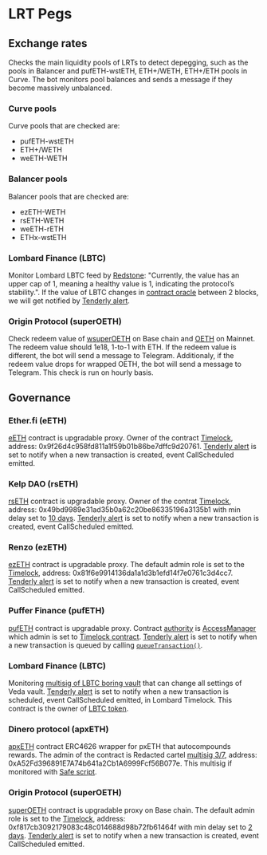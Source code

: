 # LRT Pegs

## Exchange rates

Checks the main liquidity pools of LRTs to detect depegging, such as the  pools in Balancer and pufETH-wstETH, ETH+/WETH, ETH+/ETH pools in Curve. The bot monitors pool balances and sends a message if they become massively unbalanced.

### Curve pools

Curve pools that are checked are:

- pufETH-wstETH
- ETH+/WETH
- weETH-WETH

### Balancer pools

Balancer pools that are checked are:

- ezETH-WETH
- rsETH-WETH
- weETH-rETH
- ETHx-wstETH

### Lombard Finance (LBTC)

Monitor Lombard LBTC feed by [Redstone](https://docs.redstone.finance/docs/data/lombard/): "Currently, the value has an upper cap of 1, meaning a healthy value is 1, indicating the protocol’s stability.". If the value of LBTC changes in [contract oracle](https://etherscan.io/address/0xb415eAA355D8440ac7eCB602D3fb67ccC1f0bc81) between 2 blocks, we will get notified by [Tenderly alert](https://dashboard.tenderly.co/yearn/sam/alerts/rules/eca272ef-979a-47b3-a7f0-2e67172889bb).

### Origin Protocol (superOETH)

Check redeem value of [wsuperOETH](https://basescan.org/address/0xDBFeFD2e8460a6Ee4955A68582F85708BAEA60A3#code) on Base chain and [OETH](https://etherscan.io/address/0x856c4Efb76C1D1AE02e20CEB03A2A6a08b0b8dC3#code) on Mainnet. The redeem value should 1e18, 1-to-1 with ETH. If the redeem value is different, the bot will send a message to Telegram. Additionaly, if the redeem value drops for wrapped OETH, the bot will send a message to Telegram. This check is run on hourly basis.

## Governance

### Ether.fi (eETH)

[eETH](https://etherscan.io/address/0x35fA164735182de50811E8e2E824cFb9B6118ac2) contract is upgradable proxy. Owner of the contract [Timelock](https://etherscan.io/address/0x35fA164735182de50811E8e2E824cFb9B6118ac2#readProxyContract#F10), address: 0x9f26d4c958fd811a1f59b01b86be7dffc9d20761. [Tenderly alert](https://dashboard.tenderly.co/yearn/sam/alerts/rules/9be6d06d-83a1-46be-bb1a-4bbaa813ef52) is set to notify when a new transaction is created, event CallScheduled emitted.

### Kelp DAO (rsETH)

[rsETH](https://etherscan.io/address/0xA1290d69c65A6Fe4DF752f95823fae25cB99e5A7#code) contract is upgradable proxy. Owner of the contrat [Timelock](https://etherscan.io/address/0x49bd9989e31ad35b0a62c20be86335196a3135b1), address: 0x49bd9989e31ad35b0a62c20be86335196a3135b1 with min delay set to [10 days](https://etherscan.io/address/0x49bd9989e31ad35b0a62c20be86335196a3135b1#readContract#F6). [Tenderly alert](https://dashboard.tenderly.co/yearn/sam/alerts/rules/c8108fff-b1f4-4cb0-abd3-c37ad541e6aa) is set to notify when a new transaction is created, event CallScheduled emitted.

### Renzo (ezETH)

[ezETH](https://etherscan.io/address/0xbf5495Efe5DB9ce00f80364C8B423567e58d2110#code) contract is upgradable proxy. The default admin role is set to the [Timelock](https://etherscan.io/address/0x4994EFc62101A9e3F885d872514c2dC7b3235849#readProxyContract#F17), address: 0x81f6e9914136da1a1d3b1efd14f7e0761c3d4cc7. [Tenderly alert](https://dashboard.tenderly.co/yearn/sam/alerts/rules/65153e56-1f79-45a2-8453-b61beeeab411) is set to notify when a new transaction is created, event CallScheduled emitted.

### Puffer Finance (pufETH)

[pufETH](https://etherscan.io/address/0xD9A442856C234a39a81a089C06451EBAa4306a72#readProxyContract) contract is upgradable proxy. Contract [authority](https://etherscan.io/address/0xD9A442856C234a39a81a089C06451EBAa4306a72#readProxyContract#F7) is [AccessManager](https://etherscan.io/address/0x8c1686069474410E6243425f4a10177a94EBEE11#code) which admin is set to [Timelock contract](https://etherscan.io/address/0x3C28B7c7Ba1A1f55c9Ce66b263B33B204f2126eA). [Tenderly alert](https://dashboard.tenderly.co/yearn/sam/alerts/rules/f6654146-08d0-4a83-917a-23233be2314e) is set to notify when a new transaction is queued by calling [`queueTransaction()`](https://etherscan.io/address/0x3C28B7c7Ba1A1f55c9Ce66b263B33B204f2126eA#writeContract#F5).

### Lombard Finance (LBTC)

Monitoring [multisig of LBTC boring vault](https://etherscan.io/address/0xb7cB7131FFc18f87eEc66991BECD18f2FF70d2af) that can change all settings of Veda vault. [Tenderly alert](https://dashboard.tenderly.co/yearn/sam/alerts/rules/271040e6-85bc-4103-bf05-094a9912961a) is set to notify when a new transaction is scheduled, event CallScheduled emitted, in Lombard Timelock. This contract is the owner of [LBTC token](https://etherscan.io/token/0x8236a87084f8B84306f72007F36F2618A5634494#readProxyContract#F18).

### Dinero protocol (apxETH)

[apxETH](https://etherscan.io/address/0xD664b74274DfEB538d9baC494F3a4760828B02b0) contract ERC4626 wrapper for pxETH that autocompounds rewards. The admin of the contract is Redacted cartel [multisig 3/7](https://app.safe.global/transactions/history?safe=eth%3A0xA52Fd396891E7A74b641a2Cb1A6999Fcf56B077e), address: 0xA52Fd396891E7A74b641a2Cb1A6999Fcf56B077e. This multisig if monitored with [Safe script](../safe/main.py#L200).

### Origin Protocol (superOETH)

[superOETH](https://basescan.org/address/0xDBFeFD2e8460a6Ee4955A68582F85708BAEA60A3#code) contract is upgradable proxy on Base chain. The default admin role is set to the [Timelock](https://basescan.org/address/0xdbfefd2e8460a6ee4955a68582f85708baea60a3#readProxyContract#F6), address: 0xf817cb3092179083c48c014688d98b72fb61464f with min delay set to [2 days](https://basescan.org/address/0xf817cb3092179083c48c014688d98b72fb61464f#readContract#F6). [Tenderly alert](https://dashboard.tenderly.co/yearn/sam/alerts/rules/12da72da-b69c-40c6-862a-9d88538be13c) is set to notify when a new transaction is created, event CallScheduled emitted.

